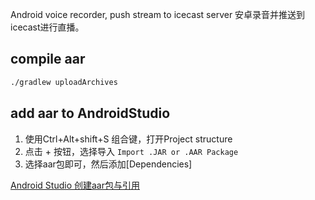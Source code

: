 Android voice recorder, push stream to icecast server
安卓录音并推送到icecast进行直播。

## compile aar

``` bash
./gradlew uploadArchives
```

## add aar to AndroidStudio

1. 使用Ctrl+Alt+shift+S 组合键，打开Project structure 
1. 点击 + 按钮，选择导入 
`Import .JAR or .AAR Package `
1. 选择aar包即可，然后添加[Dependencies]

[Android Studio 创建aar包与引用](http://www.cnblogs.com/Mr-Mo/p/4553562.html)